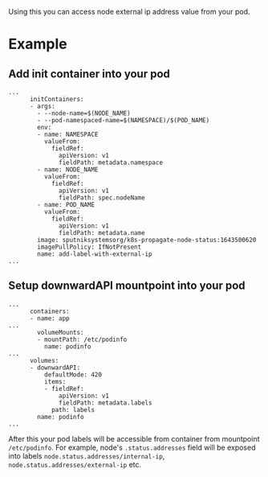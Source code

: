 Using this you can access node external ip address value from your pod.

# Example
## Add init container into your pod
```
...
      initContainers:
      - args:
        - --node-name=$(NODE_NAME)
        - --pod-namespaced-name=$(NAMESPACE)/$(POD_NAME)
        env:
        - name: NAMESPACE
          valueFrom:
            fieldRef:
              apiVersion: v1
              fieldPath: metadata.namespace
        - name: NODE_NAME
          valueFrom:
            fieldRef:
              apiVersion: v1
              fieldPath: spec.nodeName
        - name: POD_NAME
          valueFrom:
            fieldRef:
              apiVersion: v1
              fieldPath: metadata.name
        image: sputniksystemsorg/k8s-propagate-node-status:1643500620
        imagePullPolicy: IfNotPresent
        name: add-label-with-external-ip
...
```

## Setup downwardAPI mountpoint into your pod
```
...
      containers:
      - name: app
...
        volumeMounts:
        - mountPath: /etc/podinfo
          name: podinfo
...
      volumes:
      - downwardAPI:
          defaultMode: 420
          items:
          - fieldRef:
              apiVersion: v1
              fieldPath: metadata.labels
            path: labels
        name: podinfo
...
```
After this your pod labels will be accessible from container from mountpoint `/etc/podinfo`. For example, node's `.status.addresses` field will be exposed into labels `node.status.addresses/internal-ip`, `node.status.addresses/external-ip` etc.
